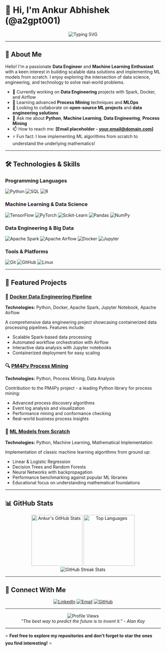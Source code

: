 # 👋 Hi, I'm Ankur Abhishek (@a2gpt001)

<div align="center">
  <img src="https://readme-typing-svg.herokuapp.com?font=Fira+Code&weight=500&size=28&pause=1000&color=36BCF7&center=true&vCenter=true&width=600&lines=Welcome+to+my+GitHub+Profile!;Machine+Learning+Enthusiast;Data+Engineer+%26+Developer;Always+learning+something+new!" alt="Typing SVG" />
</div>

---

## 🚀 About Me

Hello! I'm a passionate **Data Engineer** and **Machine Learning Enthusiast** with a keen interest in building scalable data solutions and implementing ML models from scratch. I enjoy exploring the intersection of data science, engineering, and technology to solve real-world problems.

- 🔭 Currently working on **Data Engineering** projects with Spark, Docker, and Airflow
- 🌱 Learning advanced **Process Mining** techniques and **MLOps**
- 👯 Looking to collaborate on **open-source ML projects** and **data engineering solutions**
- 💬 Ask me about **Python**, **Machine Learning**, **Data Engineering**, **Process Mining**
- 📫 How to reach me: **[Email placeholder - your.email@domain.com]**
- ⚡ Fun fact: I love implementing ML algorithms from scratch to understand the underlying mathematics!

---

## 🛠️ Technologies & Skills

### Programming Languages
![Python](https://img.shields.io/badge/Python-3776AB?style=for-the-badge&logo=python&logoColor=white)
![SQL](https://img.shields.io/badge/SQL-4479A1?style=for-the-badge&logo=postgresql&logoColor=white)
![R](https://img.shields.io/badge/R-276DC3?style=for-the-badge&logo=r&logoColor=white)

### Machine Learning & Data Science
![TensorFlow](https://img.shields.io/badge/TensorFlow-FF6F00?style=for-the-badge&logo=tensorflow&logoColor=white)
![PyTorch](https://img.shields.io/badge/PyTorch-EE4C2C?style=for-the-badge&logo=pytorch&logoColor=white)
![Scikit-Learn](https://img.shields.io/badge/Scikit--Learn-F7931E?style=for-the-badge&logo=scikit-learn&logoColor=white)
![Pandas](https://img.shields.io/badge/Pandas-150458?style=for-the-badge&logo=pandas&logoColor=white)
![NumPy](https://img.shields.io/badge/NumPy-013243?style=for-the-badge&logo=numpy&logoColor=white)

### Data Engineering & Big Data
![Apache Spark](https://img.shields.io/badge/Apache%20Spark-E25A1C?style=for-the-badge&logo=apache-spark&logoColor=white)
![Apache Airflow](https://img.shields.io/badge/Apache%20Airflow-017CEE?style=for-the-badge&logo=apache-airflow&logoColor=white)
![Docker](https://img.shields.io/badge/Docker-2496ED?style=for-the-badge&logo=docker&logoColor=white)
![Jupyter](https://img.shields.io/badge/Jupyter-F37626?style=for-the-badge&logo=jupyter&logoColor=white)

### Tools & Platforms
![Git](https://img.shields.io/badge/Git-F05032?style=for-the-badge&logo=git&logoColor=white)
![GitHub](https://img.shields.io/badge/GitHub-181717?style=for-the-badge&logo=github&logoColor=white)
![Linux](https://img.shields.io/badge/Linux-FCC624?style=for-the-badge&logo=linux&logoColor=black)

---

## 🌟 Featured Projects

### 🐳 [Docker Data Engineering Pipeline](https://github.com/a2gpt001/466ff38a)
**Technologies:** Python, Docker, Apache Spark, Jupyter Notebook, Apache Airflow

A comprehensive data engineering project showcasing containerized data processing pipelines. Features include:
- Scalable Spark-based data processing
- Automated workflow orchestration with Airflow
- Interactive data analysis with Jupyter notebooks
- Containerized deployment for easy scaling

### 🔍 [PM4Py Process Mining](https://github.com/a2gpt001/pm4py-source)
**Technologies:** Python, Process Mining, Data Analysis

Contribution to the PM4Py project - a leading Python library for process mining:
- Advanced process discovery algorithms
- Event log analysis and visualization
- Performance mining and conformance checking
- Real-world business process insights

### 🤖 [ML Models from Scratch](https://github.com/a2gpt001/basic_model_scratch)
**Technologies:** Python, Machine Learning, Mathematical Implementation

Implementation of classic machine learning algorithms from ground up:
- Linear & Logistic Regression
- Decision Trees and Random Forests
- Neural Networks with backpropagation
- Performance benchmarking against popular ML libraries
- Educational focus on understanding mathematical foundations

---

## 📊 GitHub Stats

<div align="center">
  <img src="https://github-readme-stats.vercel.app/api?username=a2gpt001&show_icons=true&theme=tokyonight&hide_border=true&count_private=true" alt="Ankur's GitHub Stats" height="165" />
  <img src="https://github-readme-stats.vercel.app/api/top-langs/?username=a2gpt001&layout=compact&theme=tokyonight&hide_border=true" alt="Top Languages" height="165" />
</div>

<div align="center">
  <img src="https://github-readme-streak-stats.herokuapp.com/?user=a2gpt001&theme=tokyonight&hide_border=true" alt="GitHub Streak Stats" />
</div>

---

## 🤝 Connect With Me

<div align="center">
  
[![LinkedIn](https://img.shields.io/badge/LinkedIn-0077B5?style=for-the-badge&logo=linkedin&logoColor=white)](https://linkedin.com/in/your-linkedin-profile)
[![Email](https://img.shields.io/badge/Email-D14836?style=for-the-badge&logo=gmail&logoColor=white)](mailto:your.email@domain.com)
[![GitHub](https://img.shields.io/badge/GitHub-181717?style=for-the-badge&logo=github&logoColor=white)](https://github.com/a2gpt001)

</div>

---

<div align="center">
  <img src="https://komarev.com/ghpvc/?username=a2gpt001&color=blue&style=flat-square&label=Profile+Views" alt="Profile Views" />
</div>

<div align="center">
  <i>"The best way to predict the future is to invent it." - Alan Kay</i>
</div>

---

⭐ **Feel free to explore my repositories and don't forget to star the ones you find interesting!** ⭐
